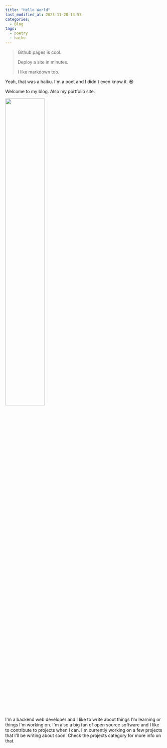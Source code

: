 ```yaml
---
title: "Hello World"
last_modified_at: 2023-11-28 14:55
categories:
  - Blog
tags: 
  - poetry
  - haiku
---
```


> Github pages is cool.
> 
> Deploy a site in minutes.
> 
> I like markdown too.

Yeah, that was a haiku. I'm a poet and I didn't even know it. 
😎

Welcome to my blog. Also my portfolio site.

<image src="https://media.giphy.com/media/RzQwk7l0zQnfAbSpCw/giphy.gif" width="50%" style="margin:auto"/>

I'm a backend web developer and I like to write about things I'm learning or things I'm working on. I'm also a big fan of open source software and I like to contribute to projects when I can. I'm currently working on a few projects that I'll be writing about soon.
Check the projects category for more info on that.